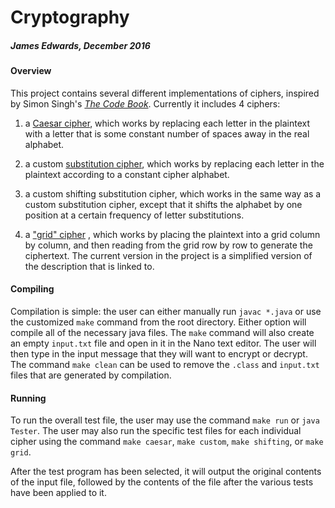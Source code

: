 # Cryptography
##### James Edwards, December 2016

#### Overview
This project contains several different implementations of ciphers, inspired by
Simon Singh's *[The Code Book](http://simonsingh.net/books/the-code-book/)*.
Currently it includes 4 ciphers:

1. a [Caesar cipher](https://en.wikipedia.org/wiki/Caesar_cipher),
which works by replacing each letter in the plaintext with a letter that is some
constant number of spaces away in the real alphabet.

2. a custom [substitution cipher](https://en.wikipedia.org/wiki/Substitution_cipher),
which works by replacing each letter in the plaintext according to a constant
cipher alphabet.

3. a custom shifting substitution cipher, which works in the same way as a
custom substitution cipher, except that it shifts the alphabet by one position at a certain frequency of letter substitutions.

4. a ["grid" cipher](https://en.wikipedia.org/wiki/Transposition_cipher#Columnar_transposition)
, which works by placing the plaintext into a grid column by column, and then
reading from the grid row by row to generate the ciphertext. The current version
in the project is a simplified version of the description that is linked to.

#### Compiling

Compilation is simple: the user can either manually run `javac *.java` or use the customized `make` command from the root directory. Either option will compile all of the necessary java files. The `make` command will also create an empty `input.txt` file and open in it in the Nano text editor. The user will then type in the input message that they will want to encrypt or decrypt. The command `make clean` can be used to remove the `.class` and `input.txt` files that are generated by compilation.

#### Running

To run the overall test file, the user may use the command `make run` or `java Tester`. The user may also run the specific test files for each individual cipher using the command `make caesar`, `make custom`, `make shifting`, or `make grid`.

After the test program has been selected, it will output the original contents of the input file, followed by the contents of the file after the various tests have been applied to it.

<!-- TODO:
  ~ try implementing FileChooser correctly
  ~ output results to an output file, allow for clearing of input file?
  ~ Additional cipher options
  ~ Drivers for each cipher
  ~ SCC encryption and decryption are not working as inverses
  -->
